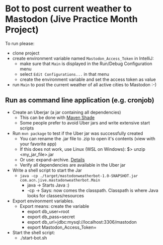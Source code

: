 # Bot to post current weather to Mastodon (Jive Practice Month Project)

To run please:
- clone project
- create environment variable named `Mastodon_Access_Token` in IntelliJ:
  - make sure that `Main` is displayed in the Run/Debug Configuration menu
  - select `Edit Configurations...` in that menu
  - create the environment variable and set the access token as value
- run `Main` to post the current weather of all active cities to Mastodon :-)

## Run as command line application (e.g. cronjob)

- Create an Uberjar (a jar containing all dependencies)
  - This can be done with [Maven Shade](https://maven.apache.org/plugins/maven-shade-plugin)
  - Some people prefer to avoid Uber jars and write extensive start scripts
- Run `mvn package` to test if the Uber jar was successfully created
  - You can rename the .jar file to .zip to open it's contents (view with your favorite app)
  - If this does not work, use Linux (WSL on Windows): $> unzip <my_jar_file>.jar
  - Or use: expand-archive. [Details](https://stackoverflow.com/questions/27768303/how-to-unzip-a-file-in-powershell)
  - Verify all dependencies are available in the Uber jar
- Write a shell script to start the Jar
  - `java -cp ./target/mastodonweatherbot-1.0-SNAPSHOT.jar com.acn.jive.mastadonweatherbot.Main`
    - java -> Starts Java :)
    - -cp -> Says: now comes the classpath. Classpath is where Java looks for classes/resources
- Export environment variables.
  - Export means: create the variable
    - export db_user=root
    - export db_pass=secret
    - export db_url=jdbc:mysql://localhost:3306/mastodon
    - export Mastodon_Access_Token=<your token>
- Start the shell script:
  - ./start-bot.sh